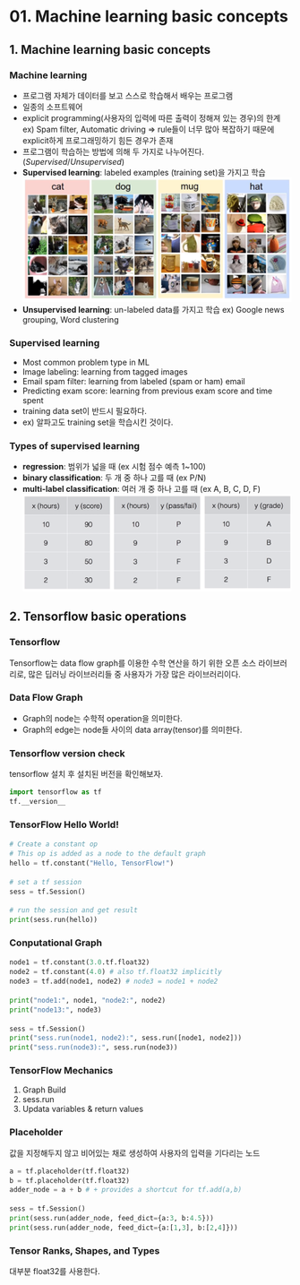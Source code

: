 # 01. Machine learning basic concepts

## 1. Machine learning basic concepts
### Machine learning
- 프로그램 자체가 데이터를 보고 스스로 학습해서 배우는 프로그램
- 일종의 소프트웨어
- explicit programming(사용자의 입력에 따른 출력이 정해져 있는 경우)의 한계 ex) Spam filter, Automatic driving => rule들이 너무 많아 복잡하기 때문에 explicit하게 프로그래밍하기 힘든 경우가 존재
- 프로그램이 학습하는 방법에 의해 두 가지로 나누어진다. (_Supervised_/_Unsupervised_)
- __Supervised learning__: labeled examples (training set)을 가지고 학습
![supervised example](https://github.com/jionchu/Study/blob/master/Deep%20Learning/%EB%AA%A8%EB%91%90%EB%A5%BC%20%EC%9C%84%ED%95%9C%20%EB%94%A5%EB%9F%AC%EB%8B%9D/images/supervised%20learning%20ex.png)
- __Unsupervised learning__: un-labeled data를 가지고 학습 ex) Google news grouping, Word clustering

### Supervised learning
- Most common problem type in ML
- Image labeling: learning from tagged images
- Email spam filter: learning from labeled (spam or ham) email
- Predicting exam score: learning from previous exam score and time spent
- training data set이 반드시 필요하다.
- ex) 알파고도 training set을 학습시킨 것이다.

### Types of supervised learning
- __regression__: 범위가 넓을 때 (ex 시험 점수 예측 1~100)
- __binary classification__: 두 개 중 하나 고를 때 (ex P/N)
- __multi-label classification__: 여러 개 중 하나 고를 때 (ex A, B, C, D, F)
![training set](https://github.com/jionchu/Study/blob/master/Deep%20Learning/%EB%AA%A8%EB%91%90%EB%A5%BC%20%EC%9C%84%ED%95%9C%20%EB%94%A5%EB%9F%AC%EB%8B%9D/images/training%20sets.png)

## 2. Tensorflow basic operations
### Tensorflow
Tensorflow는 data flow graph를 이용한 수학 연산을 하기 위한 오픈 소스 라이브러리로, 많은 딥러닝 라이브러리들 중 사용자가 가장 많은 라이브러리이다.

### Data Flow Graph
- Graph의 node는 수학적 operation을 의미한다.
- Graph의 edge는 node들 사이의 data array(tensor)를 의미한다.

### Tensorflow version check
tensorflow 설치 후 설치된 버전을 확인해보자.
```python
import tensorflow as tf
tf.__version__
```

### TensorFlow Hello World!
```python
# Create a constant op
# This op is added as a node to the default graph
hello = tf.constant("Hello, TensorFlow!")

# set a tf session
sess = tf.Session()

# run the session and get result
print(sess.run(hello))
```

### Conputational Graph
```python
node1 = tf.constant(3.0.tf.float32)
node2 = tf.constant(4.0) # also tf.float32 implicitly
node3 = tf.add(node1, node2) # node3 = node1 + node2

print("node1:", node1, "node2:", node2)
print("node13:", node3)

sess = tf.Session()
print("sess.run(node1, node2):", sess.run([node1, node2]))
print("sess.run(node3):", sess.run(node3))
```

### TensorFlow Mechanics
1. Graph Build
2. sess.run
3. Updata variables & return values

### Placeholder
값을 지정해두지 않고 비어있는 채로 생성하여 사용자의 입력을 기다리는 노드
```python
a = tf.placeholder(tf.float32)
b = tf.placeholder(tf.float32)
adder_node = a + b # + provides a shortcut for tf.add(a,b)

sess = tf.Session()
print(sess.run(adder_node, feed_dict={a:3, b:4.5}))
print(sess.run(adder_node, feed_dict={a:[1,3], b:[2,4]}))
```

### Tensor Ranks, Shapes, and Types
대부분 float32를 사용한다.
